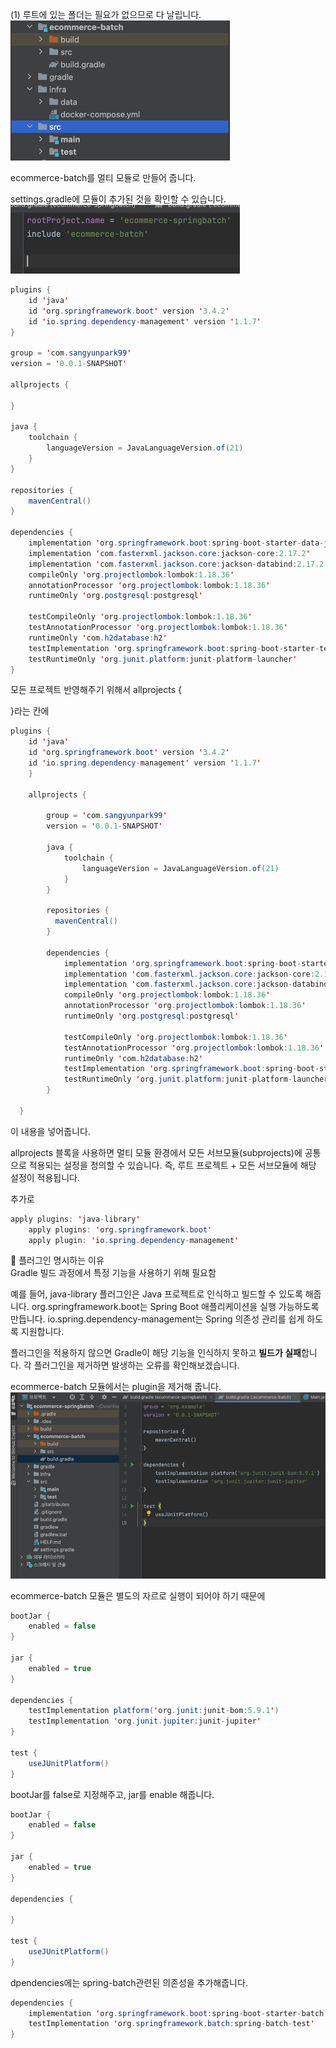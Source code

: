 (1) 루트에 있는 폴더는 필요가 없으므로 다 날립니다.  
![img.png](img.png)

ecommerce-batch를 멀티 모듈로 만들어 줍니다.  


settings.gradle에 모듈이 추가된 것을 확인할 수 있습니다.  
![img_1.png](img_1.png)

```java
plugins {
    id 'java'
    id 'org.springframework.boot' version '3.4.2'
    id 'io.spring.dependency-management' version '1.1.7'
}

group = 'com.sangyunpark99'
version = '0.0.1-SNAPSHOT'

allprojects {

}

java {
    toolchain {
        languageVersion = JavaLanguageVersion.of(21)
    }
}

repositories {
    mavenCentral()
}

dependencies {
    implementation 'org.springframework.boot:spring-boot-starter-data-jpa'
    implementation 'com.fasterxml.jackson.core:jackson-core:2.17.2'
    implementation 'com.fasterxml.jackson.core:jackson-databind:2.17.2'
    compileOnly 'org.projectlombok:lombok:1.18.36'
    annotationProcessor 'org.projectlombok:lombok:1.18.36'
    runtimeOnly 'org.postgresql:postgresql'

    testCompileOnly 'org.projectlombok:lombok:1.18.36'
    testAnnotationProcessor 'org.projectlombok:lombok:1.18.36'
    runtimeOnly 'com.h2database:h2'
    testImplementation 'org.springframework.boot:spring-boot-starter-test'
    testRuntimeOnly 'org.junit.platform:junit-platform-launcher'
}
```

모든 프로젝트 반영해주기 위해서
allprojects {

}라는 칸에 

```java
plugins {
    id 'java'
    id 'org.springframework.boot' version '3.4.2'
    id 'io.spring.dependency-management' version '1.1.7'
    }

    allprojects {

        group = 'com.sangyunpark99'
        version = '0.0.1-SNAPSHOT'
    
        java {
            toolchain {
                languageVersion = JavaLanguageVersion.of(21)
            }
        }
    
        repositories {
          mavenCentral()
        }
    
        dependencies {
            implementation 'org.springframework.boot:spring-boot-starter-data-jpa'
            implementation 'com.fasterxml.jackson.core:jackson-core:2.17.2'
            implementation 'com.fasterxml.jackson.core:jackson-databind:2.17.2'
            compileOnly 'org.projectlombok:lombok:1.18.36'
            annotationProcessor 'org.projectlombok:lombok:1.18.36'
            runtimeOnly 'org.postgresql:postgresql'
        
            testCompileOnly 'org.projectlombok:lombok:1.18.36'
            testAnnotationProcessor 'org.projectlombok:lombok:1.18.36'
            runtimeOnly 'com.h2database:h2'
            testImplementation 'org.springframework.boot:spring-boot-starter-test'
            testRuntimeOnly 'org.junit.platform:junit-platform-launcher'
        }

  }
```
이 내용을 넣어줍니다. 

allprojects 블록을 사용하면 멀티 모듈 환경에서 모든 서브모듈(subprojects)에 공통으로 적용되는 설정을 정의할 수 있습니다.
즉, 루트 프로젝트 + 모든 서브모듈에 해당 설정이 적용됩니다.

추가로
```java
apply plugins: 'java-library'
    apply plugins: 'org.springframework.boot'
    apply plugin: 'io.spring.dependency-management'
```

📌 플러그인 명시하는 이유  
Gradle 빌드 과정에서 특정 기능을 사용하기 위해 필요함  

예를 들어, java-library 플러그인은 Java 프로젝트로 인식하고 빌드할 수 있도록 해줍니다.
org.springframework.boot는 Spring Boot 애플리케이션을 실행 가능하도록 만듭니다.
io.spring.dependency-management는 Spring 의존성 관리를 쉽게 하도록 지원합니다.

플러그인을 적용하지 않으면 Gradle이 해당 기능을 인식하지 못하고 **빌드가 실패**합니다.
각 플러그인을 제거하면 발생하는 오류를 확인해보겠습니다.

ecommerce-batch 모듈에서는 plugin을 제거해 줍니다.
![img_2.png](img_2.png)

ecommerce-batch 모듈은 별도의 자르로 실행이 되어야 하기 때문에
```java
bootJar {
    enabled = false
}

jar {
    enabled = true
}

dependencies {
    testImplementation platform('org.junit:junit-bom:5.9.1')
    testImplementation 'org.junit.jupiter:junit-jupiter'
}

test {
    useJUnitPlatform()
}
```
bootJar를 false로 지정해주고, jar를 enable 해줍니다.

```java
bootJar {
    enabled = false
}

jar {
    enabled = true
}

dependencies {
    
}

test {
    useJUnitPlatform()
}
```
dpendencies에는 spring-batch관련된 의존성을 추가해줍니다.  
```java
dependencies {
    implementation 'org.springframework.boot:spring-boot-starter-batch'
    testImplementation 'org.springframework.batch:spring-batch-test'
}
```
